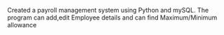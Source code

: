 Created a payroll management system using Python and mySQL.
The program can add,edit Employee details and can find Maximum/Minimum allowance
